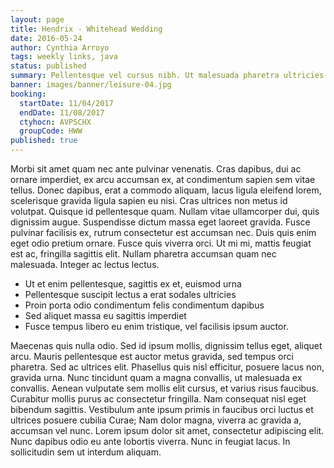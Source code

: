 ```yaml
---
layout: page
title: Hendrix - Whitehead Wedding
date: 2016-05-24
author: Cynthia Arroyo
tags: weekly links, java
status: published
summary: Pellentesque vel cursus nibh. Ut malesuada pharetra ultricies. Fusce.
banner: images/banner/leisure-04.jpg
booking:
  startDate: 11/04/2017
  endDate: 11/08/2017
  ctyhocn: AVPSCHX
  groupCode: HWW
published: true
---
```

Morbi sit amet quam nec ante pulvinar venenatis. Cras dapibus, dui ac ornare imperdiet, ex arcu accumsan ex, at condimentum sapien sem vitae tellus. Donec dapibus, erat a commodo aliquam, lacus ligula eleifend lorem, scelerisque gravida ligula sapien eu nisi. Cras ultrices non metus id volutpat. Quisque id pellentesque quam. Nullam vitae ullamcorper dui, quis dignissim augue. Suspendisse dictum massa eget laoreet gravida. Fusce pulvinar facilisis ex, rutrum consectetur est accumsan nec. Duis quis enim eget odio pretium ornare. Fusce quis viverra orci. Ut mi mi, mattis feugiat est ac, fringilla sagittis elit. Nullam pharetra accumsan quam nec malesuada. Integer ac lectus lectus.

* Ut et enim pellentesque, sagittis ex et, euismod urna
* Pellentesque suscipit lectus a erat sodales ultricies
* Proin porta odio condimentum felis condimentum dapibus
* Sed aliquet massa eu sagittis imperdiet
* Fusce tempus libero eu enim tristique, vel facilisis ipsum auctor.

Maecenas quis nulla odio. Sed id ipsum mollis, dignissim tellus eget, aliquet arcu. Mauris pellentesque est auctor metus gravida, sed tempus orci pharetra. Sed ac ultrices elit. Phasellus quis nisl efficitur, posuere lacus non, gravida urna. Nunc tincidunt quam a magna convallis, ut malesuada ex convallis. Aenean vulputate sem mollis elit cursus, et varius risus faucibus. Curabitur mollis purus ac consectetur fringilla. Nam consequat nisl eget bibendum sagittis. Vestibulum ante ipsum primis in faucibus orci luctus et ultrices posuere cubilia Curae; Nam dolor magna, viverra ac gravida a, accumsan vel nunc. Lorem ipsum dolor sit amet, consectetur adipiscing elit. Nunc dapibus odio eu ante lobortis viverra. Nunc in feugiat lacus. In sollicitudin sem ut interdum aliquam.
